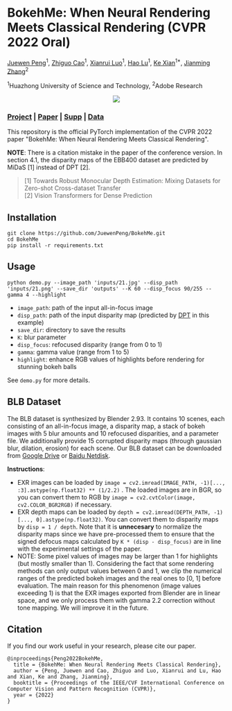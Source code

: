 # BokehMe: When Neural Rendering Meets Classical Rendering (CVPR 2022 Oral)

[Juewen Peng](https://scholar.google.com/citations?hl=en&user=fYC6lCUAAAAJ)<sup>1</sup>,
[Zhiguo Cao](http://english.aia.hust.edu.cn/info/1085/1528.htm)<sup>1</sup>,
[Xianrui Luo](https://scholar.google.com/citations?hl=en&user=tUeWQ5AAAAAJ)<sup>1</sup>,
[Hao Lu](http://faculty.hust.edu.cn/LUHAO/en/index.htm)<sup>1</sup>,
[Ke Xian](https://sites.google.com/site/kexian1991/)<sup>1*</sup>,
[Jianming Zhang](https://jimmie33.github.io/)<sup>2</sup>

<sup>1</sup>Huazhong University of Science and Technology, <sup>2</sup>Adobe Research

<p align="center">
<img src=https://user-images.githubusercontent.com/38718148/171405815-b3cc8799-27cd-457e-89df-686695187554.jpg />
</p>

### [Project](https://juewenpeng.github.io/BokehMe/) | [Paper](https://github.com/JuewenPeng/BokehMe/blob/main/pdf/BokehMe.pdf) | [Supp](https://github.com/JuewenPeng/BokehMe/blob/main/pdf/BokehMe-supp.pdf) | [Data](#blb-dataset)

This repository is the official PyTorch implementation of the CVPR 2022 paper "BokehMe: When Neural Rendering Meets Classical Rendering".


**NOTE**: There is a citation mistake in the paper of the conference version. In section 4.1, the disparity maps of the EBB400 dataset are predicted by MiDaS [1] instead of DPT [2]. <!-- We have corrected it in the arXiv version. We apologize for this oversight and for any confusion that it may have caused.  --><br/>
> [1] Towards Robust Monocular Depth Estimation: Mixing Datasets for Zero-shot Cross-dataset Transfer <br/>
> [2] Vision Transformers for Dense Prediction



## Installation
```
git clone https://github.com/JuewenPeng/BokehMe.git
cd BokehMe
pip install -r requirements.txt
```


## Usage
```
python demo.py --image_path 'inputs/21.jpg' --disp_path 'inputs/21.png' --save_dir 'outputs' --K 60 --disp_focus 90/255 --gamma 4 --highlight
```
- `image_path`:  path of the input all-in-focus image
- `disp_path`: path of the input disparity map (predicted by [DPT](https://github.com/isl-org/DPT) in this example)
- `save_dir`: directory to save the results
- `K`: blur parameter
- `disp_focus`: refocused disparity (range from 0 to 1)
- `gamma`: gamma value (range from 1 to 5)
- `highlight`: enhance RGB values of highlights before rendering for stunning bokeh balls

See `demo.py` for more details.




## BLB Dataset
The BLB dataset is synthesized by Blender 2.93. It contains 10 scenes, each consisting of an all-in-focus image, a disparity map, a stack of bokeh images with 5 blur amounts and 10 refocused disparities, and a parameter file. We additionally provide 15 corrupted disparity maps (through gaussian blur, dilation, erosion) for each scene. Our BLB dataset can be downloaded from [Google Drive](https://drive.google.com/drive/folders/1URpab6AXQsNTqcBcighF73w5pFlvM0Ej?usp=sharing) or [Baidu Netdisk](https://pan.baidu.com/s/1U0XlFM_84-vVgnXGYz0ncQ?pwd=re8q).

**Instructions**: 
- EXR images can be loaded by `image = cv2.imread(IMAGE_PATH, -1)[..., :3].astype(np.float32) ** (1/2.2)` . The loaded images are in BGR, so you can convert them to RGB by `image = cv2.cvtColor(image, cv2.COLOR_BGR2RGB)` if necessary.
- EXR depth maps can be loaded by `depth = cv2.imread(DEPTH_PATH, -1)[..., 0].astype(np.float32)`. You can convert them to disparity maps by `disp = 1 / depth`. Note that it is **unnecesary** to normalize the disparity maps since we have pre-processed them to ensure that the signed defocus maps calculated by `K * (disp - disp_focus)` are in line with the experimental settings of the paper.
- NOTE: Some pixel values of images may be larger than 1 for highlights (but mostly smaller than 1). Considering the fact that some rendering methods can only output values between 0 and 1, we clip the numerical ranges of the predicted bokeh images and the real ones to [0, 1] before evaluation. The main reason for this phenomenon (image values exceeding 1) is that the EXR images exported from Blender are in linear space, and we only process them with gamma 2.2 correction without tone mapping. We will improve it in the future.

## Citation
If you find our work useful in your research, please cite our paper.

```
@inproceedings{Peng2022BokehMe,
  title = {BokehMe: When Neural Rendering Meets Classical Rendering},
  author = {Peng, Juewen and Cao, Zhiguo and Luo, Xianrui and Lu, Hao and Xian, Ke and Zhang, Jianming},
  booktitle = {Proceedings of the IEEE/CVF International Conference on Computer Vision and Pattern Recognition (CVPR)},
  year = {2022}
}
```
